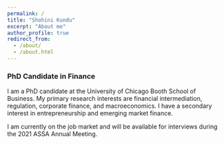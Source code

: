 ```yaml
---
permalink: /
title: "Shohini Kundu"
excerpt: "About me"
author_profile: true
redirect_from: 
  - /about/
  - /about.html
---
```

### PhD Candidate in Finance

I am a PhD candidate at the University of Chicago Booth School of Business. My primary research interests are financial intermediation, regulation, corporate finance, and macroeconomics. I have a secondary interest in entrepreneurship and emerging market finance. 

I am currently on the job market and will be available for interviews during the 2021 ASSA Annual Meeting.
